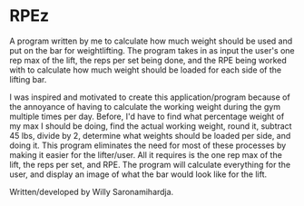 # RPEz
A program written by me to calculate how much weight should be used and put on the bar for weightlifting.
The program takes in as input the user's one rep max of the lift, the reps per set being done, and the RPE being worked with to calculate how much weight should be loaded for each side of the lifting bar.

I was inspired and motivated to create this application/program because of the annoyance of having to calculate the working weight during the gym multiple times per day.  Before, I'd have to find what percentage weight of my max I should be doing, find the actual working weight, round it, subtract 45 lbs, divide by 2, determine what weights should be loaded per side, and doing it.  This program eliminates the need for most of these processes by making it easier for the lifter/user.  All it requires is the one rep max of the lift, the reps per set, and RPE.  The program will calculate everything for the user, and display an image of what the bar would look like for the lift.

Written/developed by Willy Saronamihardja.
